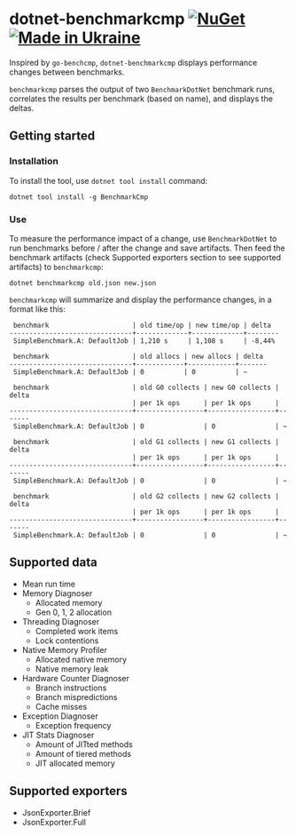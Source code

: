 ﻿# dotnet-benchmarkcmp [![NuGet](https://img.shields.io/nuget/v/BenchmarkCmp.svg)](https://www.nuget.org/packages/BenchmarkCmp/) [![Made in Ukraine](https://img.shields.io/badge/made_in-ukraine-ffd700.svg?labelColor=0057b7)](https://stand-with-ukraine.pp.ua)

Inspired by `go-benchcmp`, `dotnet-benchmarkcmp` displays performance changes between benchmarks.

`benchmarkcmp` parses the output of two `BenchmarkDotNet` benchmark runs, correlates the results per benchmark (based on name), and displays the deltas.

## Getting started

### Installation
To install the tool, use `dotnet tool install` command:

```
dotnet tool install -g BenchmarkCmp
```

### Use
To measure the performance impact of a change, use `BenchmarkDotNet` to run benchmarks before / after the change and save artifacts. Then feed the benchmark artifacts (check Supported exporters section to see supported artifacts) to `benchmarkcmp`:

```
dotnet benchmarkcmp old.json new.json
```

`benchmarkcmp` will summarize and display the performance changes, in a format like this:
```
 benchmark                     | old time/op | new time/op | delta
-------------------------------+-------------+-------------+--------
 SimpleBenchmark.A: DefaultJob | 1,210 s     | 1,108 s     | -8,44%

 benchmark                     | old allocs | new allocs | delta
-------------------------------+------------+------------+-------
 SimpleBenchmark.A: DefaultJob | 0          | 0          | ~

 benchmark                     | old G0 collects | new G0 collects | delta
                               | per 1k ops      | per 1k ops      |
-------------------------------+-----------------+-----------------+-------
 SimpleBenchmark.A: DefaultJob | 0               | 0               | ~

 benchmark                     | old G1 collects | new G1 collects | delta
                               | per 1k ops      | per 1k ops      |
-------------------------------+-----------------+-----------------+-------
 SimpleBenchmark.A: DefaultJob | 0               | 0               | ~

 benchmark                     | old G2 collects | new G2 collects | delta
                               | per 1k ops      | per 1k ops      |
-------------------------------+-----------------+-----------------+-------
 SimpleBenchmark.A: DefaultJob | 0               | 0               | ~
```

## Supported data
* Mean run time
* Memory Diagnoser
  * Allocated memory
  * Gen 0, 1, 2 allocation
* Threading Diagnoser
  * Completed work items
  * Lock contentions
* Native Memory Profiler
  * Allocated native memory
  * Native memory leak
* Hardware Counter Diagnoser
  * Branch instructions
  * Branch mispredictions
  * Cache misses
* Exception Diagnoser
  * Exception frequency
* JIT Stats Diagnoser
  * Amount of JITted methods
  * Amount of tiered methods
  * JIT allocated memory

## Supported exporters
* JsonExporter.Brief
* JsonExporter.Full
